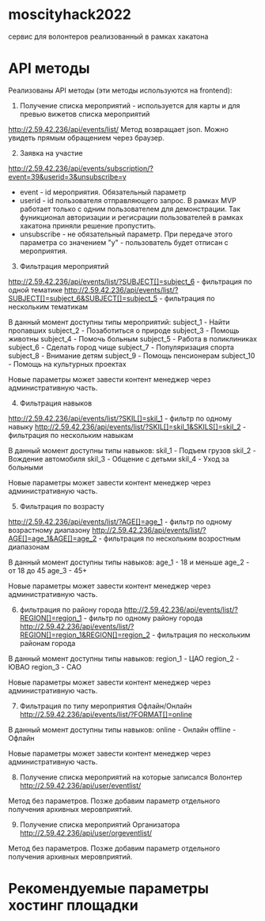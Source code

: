 # moscityhack2022
сервис для волонтеров реализованный в рамках хакатона



# API методы

Реализованы API методы (эти методы используются на frontend):
1. Получение списка мероприятий - используется для карты и для превью вижетов списка мероприятий

http://2.59.42.236/api/events/list/
Метод возвращает json. Можно увидеть прямым обращением через браузер.

2. Заявка на участие

http://2.59.42.236/api/events/subscription/?event=39&userid=3&unsubscribe=y
- event - id мероприятия. Обязательный параметр
- userid - id пользователя отправляющего запрос. В рамках MVP работает только с одним пользователем для демонстрации. Так фуникционал авторизации и регисрации пользователей в рамках хакатона приняли решение пропустить.
- unsubscribe - не обязательный параметр. При передаче этого параметра со значением "y" - пользователь будет отписан с мероприятия.


3. Фильтрация мероприятий

http://2.59.42.236/api/events/list/?SUBJECT[]=subject_6 - фильтрация по одной тематике
http://2.59.42.236/api/events/list/?SUBJECT[]=subject_6&SUBJECT[]=subject_5 - фильтрация по нескольким тематикам

В данный момент доступны типы мероприятий:
subject_1 - Найти пропавших
subject_2 - Позаботиться о природе
subject_3 - Помощь животны
subject_4 - Помочь больным
subject_5 - Работа в поликлиниках
subject_6 - Сделать город чище
subject_7 - Популяризация спорта
subject_8 - Внимание детям
subject_9 - Помощь пенсионерам
subject_10 - Помощь на культурных проектах

Новые параметры может завести контент менеджер через административную часть.

4. Фильтрация навыков

http://2.59.42.236/api/events/list/?SKIL[]=skil_1 - фильтр по одному навыку
http://2.59.42.236/api/events/list/?SKIL[]=skil_1&SKILS[]=skil_2 - фильтрация по нескольким навыкам

В данный момент доступны типы навыков:
skil_1 - Подъем грузов
skil_2 - Вождение автомобиля
skil_3 - Общение с детьми 
skil_4 - Уход за больными

Новые параметры может завести контент менеджер через административную часть.

5. Фильтрация по возрасту

http://2.59.42.236/api/events/list/?AGE[]=age_1 - фильтр по одному возрастному диапазону
http://2.59.42.236/api/events/list/?AGE[]=age_1&AGE[]=age_2 - фильтрация по нескольким возростным диапазонам

В данный момент доступны типы навыков:
age_1 - 18 и меньше
age_2 - от 18 до 45
age_3 - 45+

Новые параметры может завести контент менеджер через административную часть.

6. фильтрация по району города
http://2.59.42.236/api/events/list/?REGION[]=region_1 - фильтр по одному району города
http://2.59.42.236/api/events/list/?REGION[]=region_1&REGION[]=region_2 - фильтрация по нескольким районам города

В данный момент доступны типы навыков:
region_1 - ЦАО
region_2 - ЮВАО
region_3 - САО

Новые параметры может завести контент менеджер через административную часть.

7. Фильтрация по типу мероприятия Офлайн/Онлайн
http://2.59.42.236/api/events/list/?FORMAT[]=online

В данный момент доступны типы навыков:
online - Онлайн
offline - Офлайн

Новые параметры может завести контент менеджер через административную часть.


8. Получение списка мероприятий на которые записался Волонтер
http://2.59.42.236/api/user/eventlist/

Метод без параметров. Позже добавим параметр отдельного получения архивных меровприятий.


9. Получение списка мероприятий Организатора
http://2.59.42.236/api/user/orgeventlist/

Метод без параметров. Позже добавим параметр отдельного получения архивных меровприятий.

# Рекомендуемые параметры хостинг площадки
